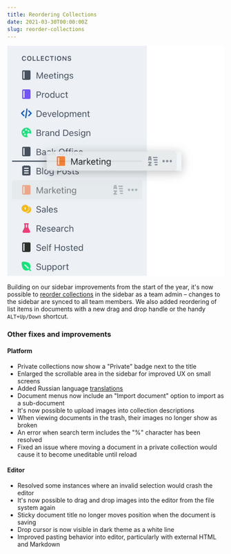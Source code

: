 ```yaml
---
title: Reordering Collections
date: 2021-03-30T00:00:00Z
slug: reorder-collections
---
```


![Reordering collections in Outline](/images/reorder-collections.jpg)

Building on our sidebar improvements from the start of the year, it's now possible to [reorder collections](https://twitter.com/outlinewiki/status/1372943061894930432) in the sidebar as a team admin – changes to the sidebar are synced to all team members. We also added reordering of list items in documents with a new drag and drop handle or the handy `ALT+Up/Down` shortcut. 


### Other fixes and improvements

#### Platform

- Private collections now show a "Private" badge next to the title
- Enlarged the scrollable area in the sidebar for improved UX on small screens
- Added Russian language [translations](https://translate.getoutline.com)
- Document menus now include an "Import document" option to import as a sub-document
- It's now possible to upload images into collection descriptions
- When viewing documents in the trash, their images no longer show as broken
- An error when search term includes the "%" character has been resolved
- Fixed an issue where moving a document in a private collection would cause it to become uneditable until reload

#### Editor

- Resolved some instances where an invalid selection would crash the editor
- It's now possible to drag and drop images into the editor from the file system again
- Sticky document title no longer moves position when the document is saving
- Drop cursor is now visible in dark theme as a white line
- Improved pasting behavior into editor, particularly with external HTML and Markdown
